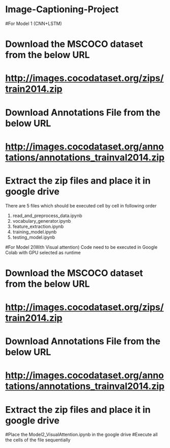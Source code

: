 # Image-Captioning-Project

#For Model 1 (CNN+LSTM)
# Download the MSCOCO dataset from the below URL
# http://images.cocodataset.org/zips/train2014.zip
# Download Annotations File from the below URL
# http://images.cocodataset.org/annotations/annotations_trainval2014.zip
# Extract the zip files and place it in google drive

There are 5 files which should be executed cell by cell in following order
1) read_and_preprocess_data.ipynb
2) vocabulary_generator.ipynb
3) feature_extraction.ipynb
4) training_model.ipynb
5) testing_model.ipynb

#For Model 2(With Visual attention)
Code need to be executed in Google Colab with GPU selected as runtime

# Download the MSCOCO dataset from the below URL
# http://images.cocodataset.org/zips/train2014.zip
# Download Annotations File from the below URL
# http://images.cocodataset.org/annotations/annotations_trainval2014.zip
# Extract the zip files and place it in google drive
#Place the Model2_VisualAttention.ipynb in the google drive
#Execute all the cells of the file sequentially